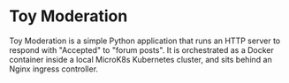 # Toy Moderation

Toy Moderation is a simple Python application that runs an HTTP server to
respond with "Accepted" to "forum posts". It is orchestrated as a Docker
container inside a local MicroK8s Kubernetes cluster, and sits behind an Nginx ingress
controller.
